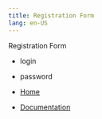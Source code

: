 ```yaml
---
title: Registration Form
lang: en-US
---
```


Registration Form
+ login
+ password

+ [Home](http://www.dialogware.com/)
+ [Documentation](http://docs.dialogware.com/)
